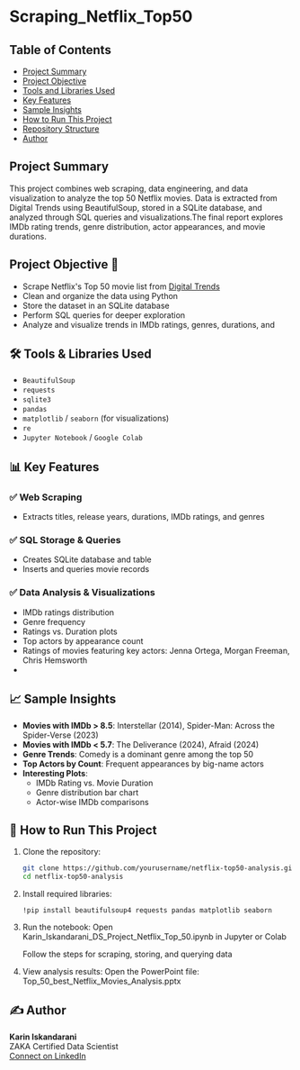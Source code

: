 # Scraping_Netflix_Top50

## Table of Contents

- [Project Summary](#project-summary)
- [Project Objective](#project-objective)
- [Tools and Libraries Used](#tools-and-libraries-used)
- [Key Features](#key-features)
- [Sample Insights](#sample-insights)
- [How to Run This Project](#how-to-run-this-project)
- [Repository Structure](#repository-structure)
- [Author](#author)

## Project Summary

This project combines web scraping, data engineering, and data visualization to analyze the top 50 Netflix movies. Data is extracted from Digital Trends using BeautifulSoup, stored in a SQLite database, and analyzed through SQL queries and visualizations.The final report explores IMDb rating trends, genre distribution, actor appearances, and movie durations.

##  Project Objective 🚀

- Scrape Netflix's Top 50 movie list from [Digital Trends](https://www.digitaltrends.com/movies/best-movies-on-netflix/)
- Clean and organize the data using Python
- Store the dataset in an SQLite database
- Perform SQL queries for deeper exploration
- Analyze and visualize trends in IMDb ratings, genres, durations, and 

## 🛠️ Tools & Libraries Used

- `BeautifulSoup`
- `requests`
- `sqlite3`
- `pandas`
- `matplotlib` / `seaborn` (for visualizations)
- `re`
- `Jupyter Notebook` / `Google Colab`



## 📊 Key Features

### ✅ Web Scraping
- Extracts titles, release years, durations, IMDb ratings, and genres

### ✅ SQL Storage & Queries
- Creates SQLite database and table
- Inserts and queries movie records

### ✅ Data Analysis & Visualizations
- IMDb ratings distribution
- Genre frequency
- Ratings vs. Duration plots
- Top actors by appearance count
- Ratings of movies featuring key actors: Jenna Ortega, Morgan Freeman, Chris Hemsworth
- 

## 📈 Sample Insights

- **Movies with IMDb > 8.5**: Interstellar (2014), Spider-Man: Across the Spider-Verse (2023)
- **Movies with IMDb < 5.7**: The Deliverance (2024), Afraid (2024)
- **Genre Trends**: Comedy is a dominant genre among the top 50
- **Top Actors by Count**: Frequent appearances by big-name actors
- **Interesting Plots**:
  - IMDb Rating vs. Movie Duration
  - Genre distribution bar chart
  - Actor-wise IMDb comparisons

## 🚀 How to Run This Project

1. Clone the repository:
   ```bash
   git clone https://github.com/yourusername/netflix-top50-analysis.git
   cd netflix-top50-analysis
2. Install required libraries:
   ```
   !pip install beautifulsoup4 requests pandas matplotlib seaborn

3. Run the notebook:
   Open Karin_Iskandarani_DS_Project_Netflix_Top_50.ipynb in Jupyter or Colab

   Follow the steps for scraping, storing, and querying data

4. View analysis results:
   Open the PowerPoint file: Top_50_best_Netflix_Movies_Analysis.pptx

## ✍️ Author
**Karin Iskandarani**  
ZAKA Certified Data Scientist  
[Connect on LinkedIn](https://www.linkedin.com/in/karin-iskandarani)  

